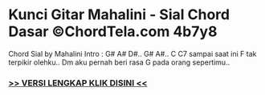 
 # Kunci Gitar Mahalini - Sial Chord Dasar ©ChordTela.com 4b7y8


Chord Sial by Mahalini Intro : G# A# D#.. G# A#.. C C7 sampai saat ini F tak terpikir olehku.. Dm aku pernah beri rasa G pada orang sepertimu..

###  <a href="https://shortlighzx.web.app?sq=Kunci Gitar Mahalini - Sial Chord Dasar ©ChordTela.com"> >> VERSI LENGKAP KLIK DISINI << </a>
